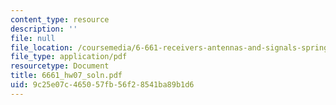 ```yaml
---
content_type: resource
description: ''
file: null
file_location: /coursemedia/6-661-receivers-antennas-and-signals-spring-2003/9c25e07c465057fb56f28541ba89b1d6_6661_hw07_soln.pdf
file_type: application/pdf
resourcetype: Document
title: 6661_hw07_soln.pdf
uid: 9c25e07c-4650-57fb-56f2-8541ba89b1d6
---
```

